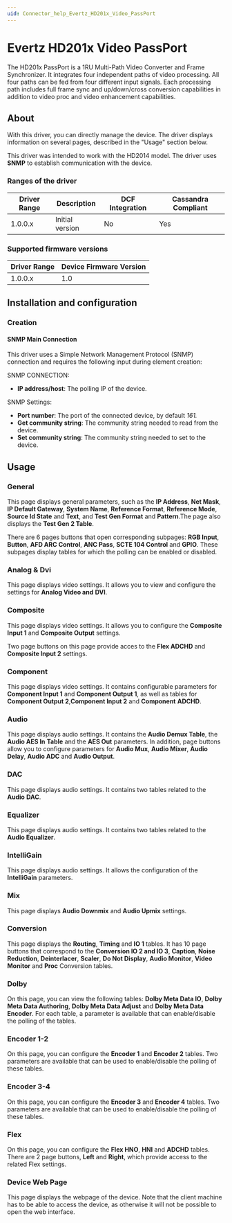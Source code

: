 ```yaml
---
uid: Connector_help_Evertz_HD201x_Video_PassPort
---
```


# Evertz HD201x Video PassPort

The HD201x PassPort is a 1RU Multi-Path Video Converter and Frame Synchronizer. It integrates four independent paths of video processing. All four paths can be fed from four different input signals. Each processing path includes full frame sync and up/down/cross conversion capabilities in addition to video proc and video enhancement capabilities.

## About

With this driver, you can directly manage the device. The driver displays information on several pages, described in the "Usage" section below.

This driver was intended to work with the HD2014 model. The driver uses **SNMP** to establish communication with the device.

### Ranges of the driver

| **Driver Range** | **Description** | **DCF Integration** | **Cassandra Compliant** |
|------------------|-----------------|---------------------|-------------------------|
| 1.0.0.x          | Initial version | No                  | Yes                     |

### Supported firmware versions

| **Driver Range** | **Device Firmware Version** |
|------------------|-----------------------------|
| 1.0.0.x          | 1.0                         |

## Installation and configuration

### Creation

#### SNMP Main Connection

This driver uses a Simple Network Management Protocol (SNMP) connection and requires the following input during element creation:

SNMP CONNECTION:

- **IP address/host**: The polling IP of the device.

SNMP Settings:

- **Port number**: The port of the connected device, by default *161.*
- **Get community string**: The community string needed to read from the device.
- **Set community string**: The community string needed to set to the device.

## Usage

### General

This page displays general parameters, such as the **IP Address**, **Net Mask**, **IP Default Gateway**, **System Name**, **Reference Format**, **Reference Mode**, **Source Id State** and **Text**, and **Test Gen Format** and **Pattern**.The page also displays the **Test Gen 2 Table**.

There are 6 pages buttons that open corresponding subpages: **RGB Input**, **Button**, **AFD ARC Control**, **ANC Pass**, **SCTE 104 Control** and **GPIO**. These subpages display tables for which the polling can be enabled or disabled.

### Analog & Dvi

This page displays video settings. It allows you to view and configure the settings for **Analog Video and** **DVI**.

### Composite

This page displays video settings. It allows you to configure the **Composite Input 1** and **Composite Output** settings.

Two page buttons on this page provide acces to the **Flex ADCHD** and **Composite Input 2** settings.

### Component

This page displays video settings. It contains configurable parameters for **Component Input 1** and **Component Output 1**, as well as tables for **Component Output 2**,**Component Input 2** and **Component** **ADCHD**.

### Audio

This page displays audio settings. It contains the **Audio Demux Table**, the **Audio AES In** **Table** and the **AES Out** parameters. In addition, page buttons allow you to configure parameters for **Audio Mux**, **Audio Mixer**, **Audio Delay**, **Audio ADC** and **Audio Output**.

### DAC

This page displays audio settings. It contains two tables related to the **Audio** **DAC**.

### Equalizer

This page displays audio settings. It contains two tables related to the **Audio Equalizer**.

### IntelliGain

This page displays audio settings. It allows the configuration of the **IntelliGain** parameters.

### Mix

This page displays **Audio Downmix** and **Audio Upmix** settings.

### Conversion

This page displays the **Routing**, **Timing** and **IO 1** tables. It has 10 page buttons that correspond to the **Conversion IO 2 and IO 3**, **Caption**, **Noise Reduction**, **Deinterlacer**, **Scaler**, **Do Not Display**, **Audio Monitor**, **Video Monitor** and **Proc** Conversion tables.

### Dolby

On this page, you can view the following tables: **Dolby Meta Data IO**, **Dolby Meta Data Authoring**, **Dolby Meta Data Adjust** and **Dolby Meta Data Encoder**. For each table, a parameter is available that can enable/disable the polling of the tables.

### Encoder 1-2

On this page, you can configure the **Encoder 1** and **Encoder 2** tables. Two parameters are available that can be used to enable/disable the polling of these tables.

### Encoder 3-4

On this page, you can configure the **Encoder 3** and **Encoder 4** tables. Two parameters are available that can be used to enable/disable the polling of these tables.

### Flex

On this page, you can configure the **Flex HNO**, **HNI** and **ADCHD** tables. There are 2 page buttons, **Left** and **Right**, which provide access to the related Flex settings.

### Device Web Page

This page displays the webpage of the device. Note that the client machine has to be able to access the device, as otherwise it will not be possible to open the web interface.

